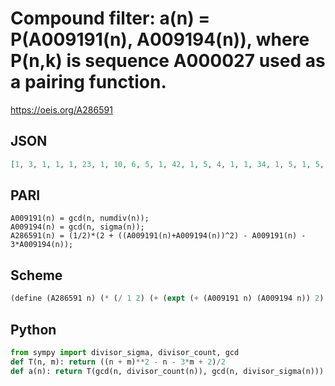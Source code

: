 # Compound filter: a\(n\) \= P\(A009191\(n\), A009194\(n\)\), where P\(n,k\) is sequence A000027 used as a pairing function\.
https://oeis.org/A286591
## JSON
```JSON
[1, 3, 1, 1, 1, 23, 1, 10, 6, 5, 1, 42, 1, 5, 4, 1, 1, 34, 1, 5, 1, 5, 1, 179, 1, 5, 1, 408, 1, 23, 1, 3, 4, 5, 1, 45, 1, 5, 1, 144, 1, 23, 1, 12, 13, 5, 1, 12, 1, 3, 4, 5, 1, 23, 1, 113, 1, 5, 1, 265, 1, 5, 6, 1, 1, 23, 1, 5, 4, 5, 1, 103, 1, 5, 6, 12, 1, 23, 1, 65, 1, 5, 1, 753, 1, 5, 4, 63, 1, 259, 22, 12, 1, 5, 11, 265, 1, 3, 13, 1, 1, 23, 1, 44, 4, 5, 1]
```
## PARI
```PARI
A009191(n) = gcd(n, numdiv(n));
A009194(n) = gcd(n, sigma(n));
A286591(n) = (1/2)*(2 + ((A009191(n)+A009194(n))^2) - A009191(n) - 3*A009194(n));
```
## Scheme
```Scheme
(define (A286591 n) (* (/ 1 2) (+ (expt (+ (A009191 n) (A009194 n)) 2) (- (A009191 n)) (- (* 3 (A009194 n))) 2)))
```
## Python
```Python
from sympy import divisor_sigma, divisor_count, gcd
def T(n, m): return ((n + m)**2 - n - 3*m + 2)/2
def a(n): return T(gcd(n, divisor_count(n)), gcd(n, divisor_sigma(n))) # _Indranil Ghosh_, May 22 2017
```
